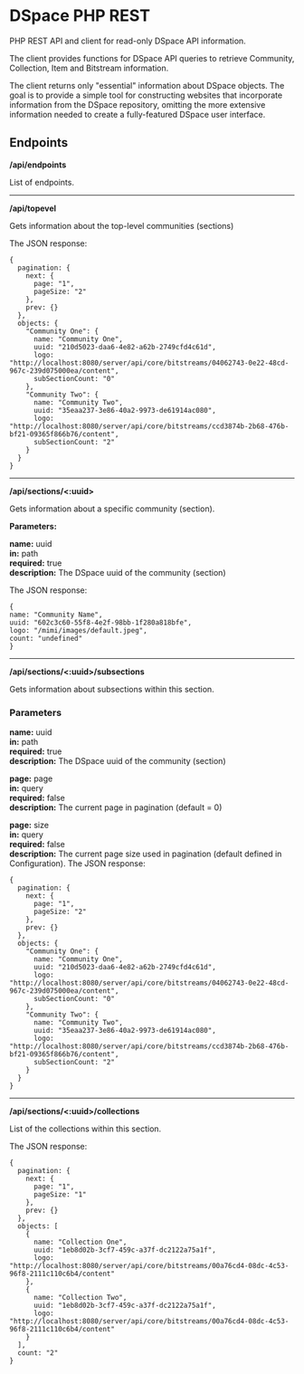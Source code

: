 # DSpace PHP REST
PHP REST API and client for read-only DSpace API information.

The client provides functions for DSpace API queries to retrieve Community, Collection, Item and Bitstream information.

The client returns only "essential" information about DSpace objects. The goal is to provide a simple tool for 
constructing websites that incorporate information from the DSpace repository, omitting the more extensive 
information needed to create a fully-featured DSpace user interface. 

## Endpoints

__/api/endpoints__

List of endpoints.

___

__/api/topevel__

Gets information about the top-level communities (sections)

The JSON response:

```agsl
{
  pagination: {
    next: {
      page: "1",
      pageSize: "2"
    },
    prev: {}
  },
  objects: {
    "Community One": {
      name: "Community One",
      uuid: "210d5023-daa6-4e82-a62b-2749cfd4c61d",
      logo: "http://localhost:8080/server/api/core/bitstreams/04062743-0e22-48cd-967c-239d075000ea/content",
      subSectionCount: "0"
    },
    "Community Two": {
      name: "Community Two",
      uuid: "35eaa237-3e86-40a2-9973-de61914ac080",
      logo: "http://localhost:8080/server/api/core/bitstreams/ccd3874b-2b68-476b-bf21-09365f866b76/content",
      subSectionCount: "2"
    } 
  }
}
```
___

__/api/sections/<:uuid>__

Gets information about a specific community (section).

__Parameters:__

**name:** uuid<br>
**in:** path<br>
**required:** true<br>
**description:** The DSpace uuid of the community (section)

The JSON response:

```
{
name: "Community Name",
uuid: "602c3c60-55f8-4e2f-98bb-1f280a818bfe",
logo: "/mimi/images/default.jpeg",
count: "undefined"
}
```
___

__/api/sections/<:uuid>/subsections__

Gets information about subsections within this section.

### Parameters

**name:** uuid<br>
**in:** path<br>
**required:** true<br>
**description:** The DSpace uuid of the community (section)

**page:** page<br>
**in:** query<br>
**required:** false<br>
**description:** The current page in pagination (default = 0)

**page:** size<br>
**in:** query<br>
**required:** false<br>
**description:** The current page size used in pagination (default defined in Configuration).
The JSON response:

```
{
  pagination: {
    next: {
      page: "1",
      pageSize: "2"
    },
    prev: {}
  },
  objects: {
    "Community One": {
      name: "Community One",
      uuid: "210d5023-daa6-4e82-a62b-2749cfd4c61d",
      logo: "http://localhost:8080/server/api/core/bitstreams/04062743-0e22-48cd-967c-239d075000ea/content",
      subSectionCount: "0"
    },
    "Community Two": {
      name: "Community Two",
      uuid: "35eaa237-3e86-40a2-9973-de61914ac080",
      logo: "http://localhost:8080/server/api/core/bitstreams/ccd3874b-2b68-476b-bf21-09365f866b76/content",
      subSectionCount: "2"
    } 
  }
}
```
___

__/api/sections/<:uuid>/collections__

List of the collections within this section.

The JSON response:

```
{
  pagination: {
    next: {
      page: "1",
      pageSize: "1"
    },
    prev: {}
  },
  objects: [
    {
      name: "Collection One",
      uuid: "1eb8d02b-3cf7-459c-a37f-dc2122a75a1f",
      logo: "http://localhost:8080/server/api/core/bitstreams/00a76cd4-08dc-4c53-96f8-2111c110c6b4/content"
    },
    {
      name: "Collection Two",
      uuid: "1eb8d02b-3cf7-459c-a37f-dc2122a75a1f",
      logo: "http://localhost:8080/server/api/core/bitstreams/00a76cd4-08dc-4c53-96f8-2111c110c6b4/content"
    }
  ],
  count: "2"
}
```
